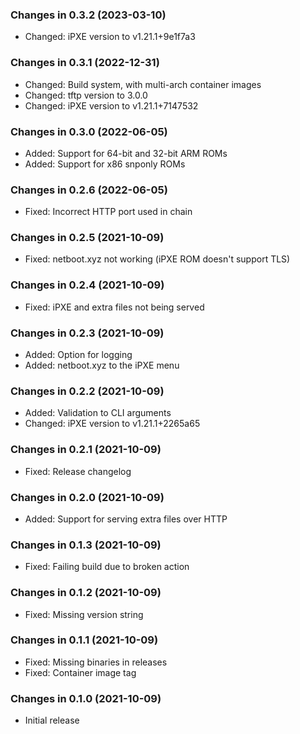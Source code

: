 ### Changes in 0.3.2 (2023-03-10)

- Changed: iPXE version to v1.21.1+9e1f7a3

### Changes in 0.3.1 (2022-12-31)

- Changed: Build system, with multi-arch container images
- Changed: tftp version to 3.0.0
- Changed: iPXE version to v1.21.1+7147532

### Changes in 0.3.0 (2022-06-05)

- Added: Support for 64-bit and 32-bit ARM ROMs
- Added: Support for x86 snponly ROMs

### Changes in 0.2.6 (2022-06-05)

- Fixed: Incorrect HTTP port used in chain

### Changes in 0.2.5 (2021-10-09)

- Fixed: netboot.xyz not working (iPXE ROM doesn't support TLS)

### Changes in 0.2.4 (2021-10-09)

- Fixed: iPXE and extra files not being served

### Changes in 0.2.3 (2021-10-09)

- Added: Option for logging
- Added: netboot.xyz to the iPXE menu

### Changes in 0.2.2 (2021-10-09)

- Added: Validation to CLI arguments
- Changed: iPXE version to v1.21.1+2265a65

### Changes in 0.2.1 (2021-10-09)

- Fixed: Release changelog

### Changes in 0.2.0 (2021-10-09)

- Added: Support for serving extra files over HTTP

### Changes in 0.1.3 (2021-10-09)

- Fixed: Failing build due to broken action

### Changes in 0.1.2 (2021-10-09)

- Fixed: Missing version string

### Changes in 0.1.1 (2021-10-09)

- Fixed: Missing binaries in releases
- Fixed: Container image tag

### Changes in 0.1.0 (2021-10-09)

- Initial release
